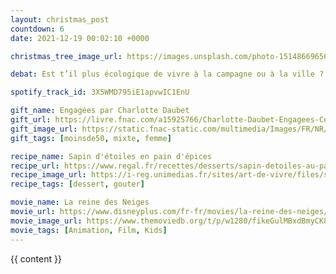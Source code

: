 ```yaml
---
layout: christmas_post
countdown: 6
date: 2021-12-19 00:02:10 +0000

christmas_tree_image_url: https://images.unsplash.com/photo-1514866965657-ec0dc8ac8fbd?crop=entropy&cs=tinysrgb&fit=max&fm=jpg&ixid=MnwyNzc3MTF8MHwxfHNlYXJjaHwxMTV8fGNocmlzdG1hcyUyMHRyZWV8ZW58MHwxfHx8MTYzOTkwNjE0MQ&ixlib=rb-1.2.1&q=80&w=1080

debat: Est t’il plus écologique de vivre à la campagne ou à la ville ?

spotify_track_id: 3X5WMD795iE1apvwIC1EnU

gift_name: Engagées par Charlotte Daubet
gift_url: https://livre.fnac.com/a15925766/Charlotte-Daubet-Engagees-Ces-femmes-qui-nous-ouvrent-la-voie
gift_image_url: https://static.fnac-static.com/multimedia/Images/FR/NR/a7/9c/cd/13474983/1540-1/tsp20210907074811/Engagees-Ces-femmes-qui-nous-ouvrent-la-voie.jpg
gift_tags: [moinsde50, mixte, femme]

recipe_name: Sapin d'étoiles en pain d'épices
recipe_url: https://www.regal.fr/recettes/desserts/sapin-detoiles-au-pain-depices-14764
recipe_image_url: https://i-reg.unimedias.fr/sites/art-de-vivre/files/styles/recipe/public/Import/PhotoCuisine_60358044.jpg?auto=compress%2Cformat&crop=faces%2Cedges&cs=srgb&fit=crop&h=500&w=393
recipe_tags: [dessert, gouter]

movie_name: La reine des Neiges
movie_url: https://www.disneyplus.com/fr-fr/movies/la-reine-des-neiges/4uKGzAJi3ROz
movie_image_url: https://www.themoviedb.org/t/p/w1280/fikeGulMBxdBmyCK8cvRbqaUcDR.jpg
movie_tags: [Animation, Film, Kids]
---
```


{{ content }}

